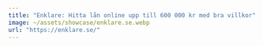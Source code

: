 ```yaml
---
title: "Enklare: Hitta lån online upp till 600 000 kr med bra villkor"
image: ~/assets/showcase/enklare.se.webp
url: "https://enklare.se/"
---
```


